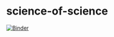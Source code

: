 # science-of-science


[![Binder](https://mybinder.org/badge_logo.svg)](https://mybinder.org/v2/gh/mortonjt/science-of-science/486dd991e37281ccb75d90c20d88d85666820d19)

